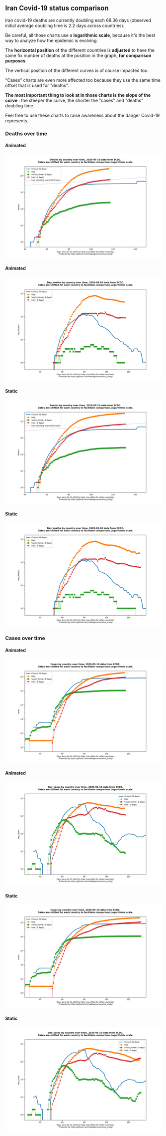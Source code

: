 ## Iran Covid-19 status comparison 

Iran covid-19 deaths are currently doubling each 68.36 days (observed initial average doubling time is 2.2 days across countries).



Be careful, all those charts use a **logarithmic scale**, because it's the best way to analyze how the epidemic is evolving.
 
The **horizontal position** of the different countries is **adjusted** to have the same fix number of deaths at the position in the graph, **for comparison purposes**.

The vertical position of the different curves is of course impacted too.

"Cases" charts are even more affected too because they use the same time offset that is used for "deaths".

**The most important thing to look at in those charts is the slope of the curve** : the steeper the curve, the shorter the "cases" and "deaths" doubling time.

Feel free to use these charts to raise awareness about the danger Covid-19 represents. 


 
### Deaths over time
 
#### Animated
![Iran covid-19 deaths animated chart](https://raw.githubusercontent.com/madlag/coronavirus_study/master/notebooks/graphs/2020-05-10/countries/Iran/2020-05-10_Iran_deaths.gif "Iran covid-19 deaths animated chart")   
 
#### Animated
![Iran covid-19 daily deaths animated chart](https://raw.githubusercontent.com/madlag/coronavirus_study/master/notebooks/graphs/2020-05-10/countries/Iran/2020-05-10_Iran_day_deaths.gif "Iran covid-19 day_deaths animated chart")   
 
#### Static
![Iran covid-19 deaths static chart](https://raw.githubusercontent.com/madlag/coronavirus_study/master/notebooks/graphs/2020-05-10/countries/Iran/2020-05-10_Iran_deaths.png "Iran covid-19 deaths static chart")   
 
#### Static
![Iran covid-19 daily deaths static chart](https://raw.githubusercontent.com/madlag/coronavirus_study/master/notebooks/graphs/2020-05-10/countries/Iran/2020-05-10_Iran_day_deaths.png "Iran covid-19 day_deaths static chart")   

 
### Cases over time
 
#### Animated
![Iran covid-19 cases animated chart](https://raw.githubusercontent.com/madlag/coronavirus_study/master/notebooks/graphs/2020-05-10/countries/Iran/2020-05-10_Iran_cases.gif "Iran covid-19 cases animated chart")   
 
#### Animated
![Iran covid-19 daily cases animated chart](https://raw.githubusercontent.com/madlag/coronavirus_study/master/notebooks/graphs/2020-05-10/countries/Iran/2020-05-10_Iran_day_cases.gif "Iran covid-19 day_cases animated chart")   
 
#### Static
![Iran covid-19 cases static chart](https://raw.githubusercontent.com/madlag/coronavirus_study/master/notebooks/graphs/2020-05-10/countries/Iran/2020-05-10_Iran_cases.png "Iran covid-19 cases static chart")   
 
#### Static
![Iran covid-19 daily cases static chart](https://raw.githubusercontent.com/madlag/coronavirus_study/master/notebooks/graphs/2020-05-10/countries/Iran/2020-05-10_Iran_day_cases.png "Iran covid-19 day_cases static chart")   

